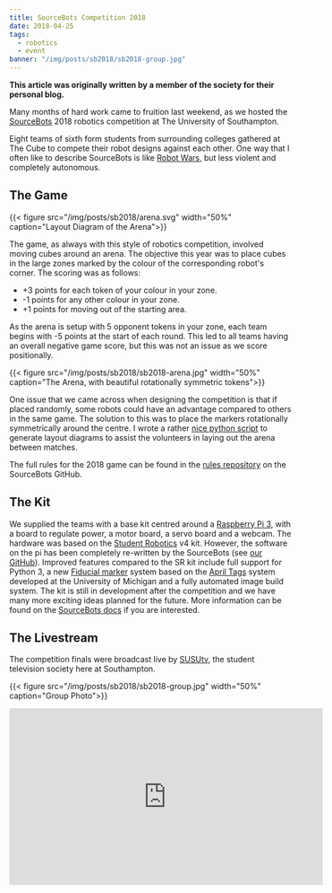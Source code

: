 ```yaml
---
title: SourceBots Competition 2018
date: 2018-04-25
tags:
  - robotics
  - event
banner: "/img/posts/sb2018/sb2018-group.jpg"
---
```


**This article was originally written by a member of the society for their personal blog.**

Many months of hard work came to fruition last weekend, as we hosted the [SourceBots][sb] 2018 robotics competition at The University of Southampton.

Eight teams of sixth form students from surrounding colleges gathered at The Cube to compete their robot designs against each other. One way that I often like to describe SourceBots is like [Robot Wars][robot_wars], but less violent and completely autonomous.

## The Game

{{< figure src="/img/posts/sb2018/arena.svg" width="50%" caption="Layout Diagram of the Arena">}}

The game, as always with this style of robotics competition, involved moving cubes around an arena. The objective this year was to place cubes in the large zones marked by the colour of the corresponding robot's corner. 
The scoring was as follows:

 - +3 points for each token of your colour in your zone.
 - -1 points for any other colour in your zone.
 - +1 points for moving out of the starting area.

As the arena is setup with 5 opponent tokens in your zone, each team begins with -5 points at the start of each round. This led to all teams having an overall negative game score, but this was not an issue as we score positionally.

{{< figure src="/img/posts/sb2018/sb2018-arena.jpg" width="50%" caption="The Arena, with beautiful rotationally symmetric tokens">}}

One issue that we came across when designing the competition is that if placed randomly, some robots could have an advantage compared to others in the same game. The solution to this was to place the markers rotationally symmetrically around the centre. I wrote a rather [nice python script][zone-gen] to generate layout diagrams to assist the volunteers in laying out the arena between matches.

The full rules for the 2018 game can be found in the [rules repository][rules] on the SourceBots GitHub.

## The Kit

We supplied the teams with a base kit centred around a [Raspberry Pi 3][raspi], with a board to regulate power, a motor board, a servo board and a webcam. The hardware was based on the [Student Robotics][sr] v4 kit. However, the software on the pi has been completely re-written by the SourceBots (see [our GitHub][sb-gh]). Improved features compared to the SR kit include full support for Python 3, a new [Fiducial marker][markers] system based on the [April Tags][april-tags] system developed at the University of Michigan and a fully automated image build system.
The kit is still in development after the competition and we have many more exciting ideas planned for the future. More information can be found on the [SourceBots docs][sb-docs] if you are interested.

## The Livestream

The competition finals were broadcast live by [SUSUtv][susu-tv], the student television society here at Southampton.

{{< figure src="/img/posts/sb2018/sb2018-group.jpg" width="50%" caption="Group Photo">}}

<iframe src="https://www.facebook.com/plugins/video.php?href=https%3A%2F%2Fwww.facebook.com%2FSUSUtv%2Fvideos%2F1891818877517292%2F&show_text=0&width=560" width="560" height="315" style="border:none;overflow:hidden" scrolling="no" frameborder="0" allowTransparency="true" allowFullScreen="true"></iframe>


[april-tags]: https://april.eecs.umich.edu/software/apriltag.html
[sb]: https://sourcebots.org
[sb-docs]: https://docs.bsourcebots.org
[sb-gh]: https://github.com/sourcebots/
[robot_wars]: https://en.wikipedia.org/wiki/Robot_Wars_(TV_series)
[raspi]: http://raspberrypi.org
[sr]: https://studentrobotics.org/
[markers]: https://en.wikipedia.org/wiki/Fiducial_marker
[zone-gen]: https://github.com/sourcebots/sb2018-zone-layout-generator
[rules]: https://github.com/sourcebots/sb2018-rules
[susu-tv]: https://www.facebook.com/SUSUtv/
